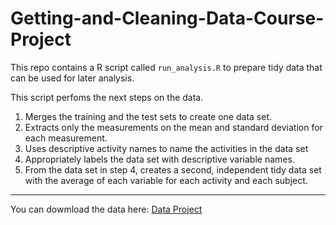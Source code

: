 # Getting-and-Cleaning-Data-Course-Project

This repo contains a R script called `run_analysis.R` to prepare tidy data that can be used for later analysis.

This script perfoms the next steps on the data.

1. Merges the training and the test sets to create one data set.
2. Extracts only the measurements on the mean and standard deviation for each measurement.
3. Uses descriptive activity names to name the activities in the data set
4. Appropriately labels the data set with descriptive variable names.
5. From the data set in step 4, creates a second, independent tidy data set with the average of each variable for each activity and each subject.

---

You can dowmload the data here:
[Data Project](https://d396qusza40orc.cloudfront.net/getdata%2Fprojectfiles%2FUCI%20HAR%20Dataset.zip)
